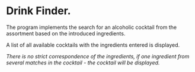 # Drink Finder.

The program implements the search for an alcoholic cocktail from the assortment based on the introduced ingredients.

A list of all available cocktails with the ingredients entered is displayed.

*There is no strict correspondence of the ingredients, if one ingredient from several matches in the cocktail - the cocktail will be displayed.*
